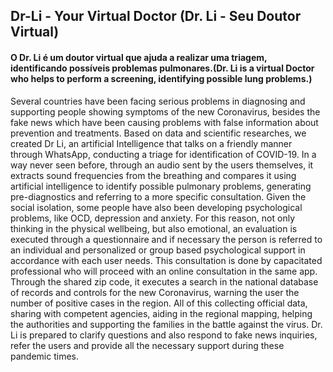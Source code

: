 ## Dr-Li - Your Virtual Doctor (Dr. Li - Seu Doutor Virtual)

#### O Dr. Li é um doutor virtual que ajuda a realizar uma triagem, identificando possíveis problemas pulmonares.(Dr. Li is a virtual Doctor who helps to perform a screening, identifying possible lung problems.)

Several countries have been facing serious problems in diagnosing and supporting people showing symptoms of the new Coronavirus, besides the fake news which have been causing problems with false information about prevention and treatments. 
Based on data and scientific researches, we created Dr Li, an artificial Intelligence that talks on a friendly manner through WhatsApp, conducting a triage for identification of COVID-19. In a way never seen before, through an audio sent by the users themselves, it extracts sound frequencies from the breathing and compares it using artificial intelligence to identify possible pulmonary problems, generating pre-diagnostics and referring to a more specific consultation.
Given the social isolation, some people have also been developing psychological problems, like OCD, depression and anxiety. For this reason, not only thinking in the physical wellbeing, but also emotional, an evaluation is executed through a questionnaire and if necessary the person is referred to an individual and personalized or group based psychological support in accordance with each user needs. This consultation is done by capacitated professional who will proceed with an online consultation in the same app.
Through the shared zip code, it executes a search in the national database of records and controls for the new Coronavirus, warning the user the number of positive cases in the region.
All of this collecting official data, sharing with competent agencies, aiding in the regional mapping, helping the authorities and supporting the families in the battle against the virus.
Dr. Li is prepared to clarify questions and also respond to fake news inquiries, refer the users and provide all the necessary support during these pandemic times.
